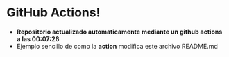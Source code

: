 # GitHub Actions!
* **Repositorio actualizado automaticamente mediante un github actions a las 00:07:26**
* Ejemplo sencillo de como la **action** modifica este archivo README.md